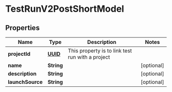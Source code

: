 # TestRunV2PostShortModel

## Properties
Name | Type | Description | Notes
------------ | ------------- | ------------- | -------------
**projectId** | [**UUID**](UUID.md) | This property is to link test run with a project | 
**name** | **String** |  |  [optional]
**description** | **String** |  |  [optional]
**launchSource** | **String** |  |  [optional]
